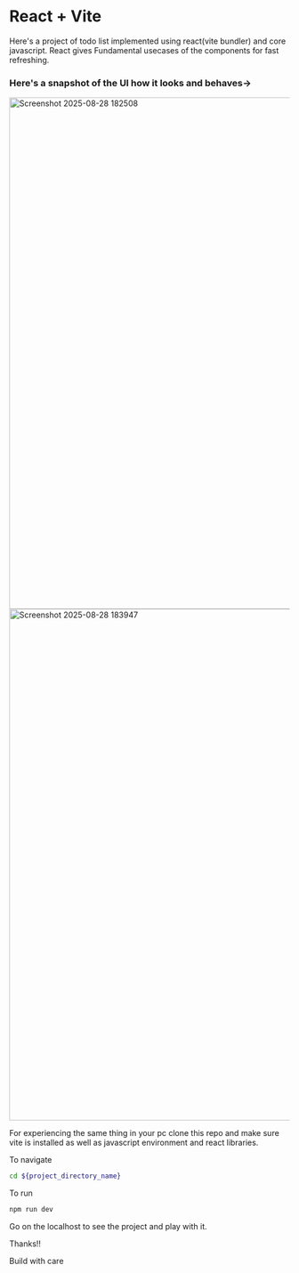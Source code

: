 # React + Vite

Here's a project of todo list implemented using react(vite bundler) and core javascript.
React gives Fundamental usecases of the components for fast refreshing.

### Here's a snapshot of the UI how it looks and behaves->

<img width="1500" height="920" alt="Screenshot 2025-08-28 182508" src="https://github.com/user-attachments/assets/1472cd38-0b43-43df-8f55-39327e9e344b" />
<img width="1500" height="920" alt="Screenshot 2025-08-28 183947" src="https://github.com/user-attachments/assets/0d0d9de8-9c8e-434f-a7ca-d4f15be9eb8e" />


For experiencing the same thing in your pc clone this repo and make sure vite is installed as well as javascript environment and react libraries.

To navigate
```bash
cd ${project_directory_name}
```
To run
```bash
npm run dev
```
Go on the localhost to see the project and play with it.

Thanks!!

Build with care


